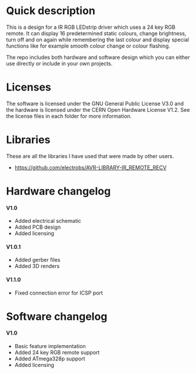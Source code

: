 # Quick description 

This is a design for a IR RGB LEDstrip driver which uses a 24 key RGB remote. It can display 16 predetermined static colours, change brightness, turn off and on again while remembering the last colour and display special functions like for example smooth colour change or colour flashing. 

The repo includes both hardware and software design which you can either use directly or include in your own projects.

# Licenses

The software is licensed under the GNU General Public License V3.0 and the hardware is licensed under the CERN Open Hardware License V1.2. See the license files in each folder for more information.

# Libraries 

These are all the libraries I have used that were made by other users.
- https://github.com/electrobs/AVR-LIBRARY-IR_REMOTE_RECV


# Hardware changelog
#### V1.0
- Added electrical schematic
- Added PCB design
- Added licensing
#### V1.0.1
- Added gerber files 
- Added 3D renders 
#### V1.1.0
- Fixed connection error for ICSP port

# Software changelog
#### V1.0
- Basic feature implementation
- Added 24 key RGB remote support
- Added ATmega328p support
- Added licensing
